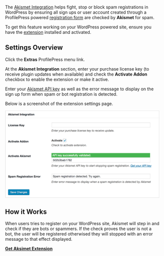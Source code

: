The [Akismet Integration](https://profilepress.net/downloads/woocommerce/) helps fight, stop or block spam registrations in WordPress by ensuring all sign ups or user account created through a ProfilePress powered <a href="https://profilepress.net/features/wordpress-front-end-registration-form/">registration form</a> are checked by <strong>Akismet</strong> for spam.


To get this feature working on your WordPress powered site, ensure you have the [extension](https://profilepress.net/downloads/akismet-block-spam-registration-wordpress/) installed and activated.

## Settings Overview

Click the **Extras** ProfilePress menu link.


At the **Akismet Integration** section, enter your purchase license key (to receive plugin updates when available) and check the **Activate Addon** checkbox to enable the extension or make it active.

Enter your [Akismet API key](https://akismet.com/get/) as well as the error message to display on the sign up form when spam or bot registration is detected.


Below is a screenshot of the extension settings page.

![Extension settings page](img/pp-akismet-settings.png)

## How it Works

When users tries to register on your WordPress site, Akismet will step in and check if they are bots or spammers. If the check proves the user is not a bot, the user will be registered otherwised they will stopped with an error message to that effect displayed.


<a href="https://profilepress.net/downloads/akismet-block-spam-registration-wordpress/?ref=akismet_doc">
 <div class="buy-now-green">
      <strong>Get Aksimet Extension</strong>
 </div>
</a>
